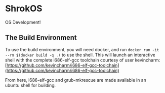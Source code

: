 # ShrokOS
OS Development!


## The Build Environment
To use the build environment, you will need docker, and run `docker run -it --rm $(docker build -q .)` to use the shell.
This will launch an interactive shell with the complete i686-elf-gcc toolchain courtesy of user kevincharm: [https://github.com/kevincharm/i686-elf-gcc-toolchain](https://github.com/kevincharm/i686-elf-gcc-toolchain)

From here, i686-elf-gcc and grub-mkrescue are made available in an ubuntu shell for building.
